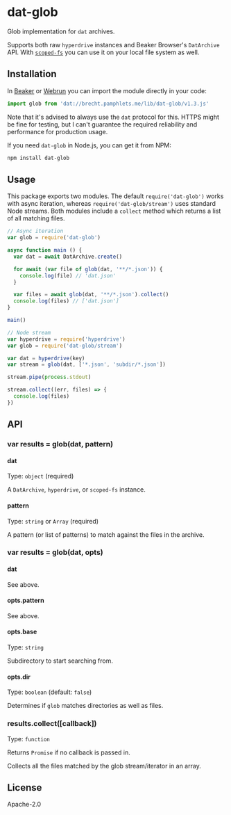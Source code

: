 # dat-glob

Glob implementation for `dat` archives.

Supports both raw `hyperdrive` instances and Beaker Browser's `DatArchive` API. With [`scoped-fs`](https://github.com/pfrazee/scoped-fs) you can use it on your local file system as well.

## Installation

In [Beaker](https://beakerbrowser.com) or [Webrun](https://github.com/RangerMauve/webrun) you can import the module directly in your code:

```js
import glob from 'dat://brecht.pamphlets.me/lib/dat-glob/v1.3.js'
```

Note that it's advised to always use the `dat` protocol for this. HTTPS might be fine for testing, but I can't guarantee the required reliability and performance for production usage.

If you need `dat-glob` in Node.js, you can get it from NPM:

```sh
npm install dat-glob
```

## Usage

This package exports two modules. The default `require('dat-glob')` works with async iteration, whereas `require('dat-glob/stream')` uses standard Node streams. Both modules include a `collect` method which returns a list of all matching files.

```js
// Async iteration
var glob = require('dat-glob')

async function main () {
  var dat = await DatArchive.create()

  for await (var file of glob(dat, '**/*.json')) {
    console.log(file) // 'dat.json'
  }

  var files = await glob(dat, '**/*.json').collect()
  console.log(files) // ['dat.json']
}

main()

// Node stream
var hyperdrive = require('hyperdrive')
var glob = require('dat-glob/stream')

var dat = hyperdrive(key)
var stream = glob(dat, ['*.json', 'subdir/*.json'])

stream.pipe(process.stdout)

stream.collect((err, files) => {
  console.log(files)
})
```

## API

### var results = glob(dat, pattern)

#### dat

Type: `object` (required)

A `DatArchive`, `hyperdrive`, or `scoped-fs` instance.

#### pattern

Type: `string` or `Array` (required)

A pattern (or list of patterns) to match against the files in the archive.

### var results = glob(dat, opts)

#### dat

See above.

#### opts.pattern

See above.

#### opts.base

Type: `string`

Subdirectory to start searching from.

#### opts.dir

Type: `boolean` (default: `false`)

Determines if `glob` matches directories as well as files.

### results.collect([callback])

Type: `function`

Returns `Promise` if no callback is passed in.

Collects all the files matched by the glob stream/iterator in an array.

## License

Apache-2.0
